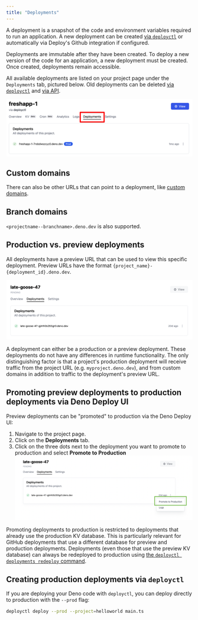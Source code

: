 ```yaml
---
title: "Deployments"
---
```


A deployment is a snapshot of the code and environment variables required to run
an application. A new deployment can be created
[via `deployctl`](./deployctl.md#deploy) or automatically via Deploy's Github
integration if configured.

Deployments are immutable after they have been created. To deploy a new version
of the code for an application, a new deployment must be created. Once created,
deployments remain accessible.

All available deployments are listed on your project page under the
`Deployments` tab, pictured below. Old deployments can be deleted
[via `deployctl`](./deployctl.md#delete) and
[via API](https://apidocs.deno.com/#delete-/deployments/-deploymentId-).

![showing the deployments tab in the project dashboard](./images/project_deployments.png)

## Custom domains

There can also be other URLs that can point to a deployment, like
[custom domains](custom-domains).

## Branch domains

`<projectname--branchname>.deno.dev` is also supported.

## Production vs. preview deployments

All deployments have a preview URL that can be used to view this specific
deployment. Preview URLs have the format
`{project_name}-{deployment_id}.deno.dev`.

![image](../docs-images/preview_deployment.png)

A deployment can either be a production or a preview deployment. These
deployments do not have any differences in runtime functionality. The only
distinguishing factor is that a project's production deployment will receive
traffic from the project URL (e.g. `myproject.deno.dev`), and from custom
domains in addition to traffic to the deployment's preview URL.

## Promoting preview deployments to production deployments via Deno Deploy UI

Preview deployments can be "promoted" to production via the Deno Deploy UI:

1. Navigate to the project page.
2. Click on the **Deployments** tab.
3. Click on the three dots next to the deployment you want to promote to
   production and select **Promote to Production**
   ![promote_to_production](../docs-images/promote_to_production.png)

Promoting deployments to production is restricted to deployments that already
use the production KV database. This is particularly relevant for GitHub
deployments that use a different database for preview and production
deployments. Deployments (even those that use the preview KV database) can
always be redeployed to production using
[the `deployctl deployments redeploy` command](./deployctl.md#production-domains).

## Creating production deployments via `deployctl`

If you are deploying your Deno code with `deployctl`, you can deploy directly to
production with the `--prod` flag:

```sh
deployctl deploy --prod --project=helloworld main.ts
```
